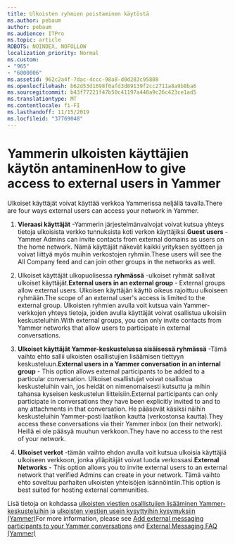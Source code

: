 ```yaml
---
title: Ulkoisten ryhmien poistaminen käytöstä
ms.author: pebaum
author: pebaum
ms.audience: ITPro
ms.topic: article
ROBOTS: NOINDEX, NOFOLLOW
localization_priority: Normal
ms.custom:
- "965"
- "6000006"
ms.assetid: 962c2a4f-7dac-4ccc-98a8-d0d283c95808
ms.openlocfilehash: b62d53d1698f0afd3d89139f2cc2711a8a9b8ba6
ms.sourcegitcommit: b43f77221f47b50c41197a448a9c26c423ce1ad5
ms.translationtype: MT
ms.contentlocale: fi-FI
ms.lasthandoff: 11/15/2019
ms.locfileid: "37769048"
---
```

# <a name="how-to-give-access-to-external-users-in-yammer"></a><span data-ttu-id="3fa6c-102">Yammerin ulkoisten käyttäjien käytön antaminen</span><span class="sxs-lookup"><span data-stu-id="3fa6c-102">How to give access to external users in Yammer</span></span>

<span data-ttu-id="3fa6c-103">Ulkoiset käyttäjät voivat käyttää verkkoa Yammerissa neljällä tavalla.</span><span class="sxs-lookup"><span data-stu-id="3fa6c-103">There are four ways external users can access your network in Yammer.</span></span>
  
1. <span data-ttu-id="3fa6c-104">**Vieraasi käyttäjät** -Yammerin järjestelmänvalvojat voivat kutsua yhteys tietoja ulkoisista verkko tunnuksista koti verkon käyttäjiksi.</span><span class="sxs-lookup"><span data-stu-id="3fa6c-104">**Guest users** - Yammer Admins can invite contacts from external domains as users on the home network.</span></span> <span data-ttu-id="3fa6c-105">Nämä käyttäjät näkevät kaikki yrityksen syötteen ja voivat liittyä myös muihin verkostojen ryhmiin.</span><span class="sxs-lookup"><span data-stu-id="3fa6c-105">These users will see the All Company feed and can join other groups in the networks as well.</span></span>

2. <span data-ttu-id="3fa6c-106">Ulkoiset käyttäjät ulkopuolisessa **ryhmässä** -ulkoiset ryhmät sallivat ulkoiset käyttäjät.</span><span class="sxs-lookup"><span data-stu-id="3fa6c-106">**External users in an external group** - External groups allow external users.</span></span> <span data-ttu-id="3fa6c-107">Ulkoisen käyttäjän käyttö oikeus rajoittuu ulkoiseen ryhmään.</span><span class="sxs-lookup"><span data-stu-id="3fa6c-107">The scope of an external user's access is limited to the external group.</span></span> <span data-ttu-id="3fa6c-108">Ulkoisten ryhmien avulla voit kutsua vain Yammer-verkkojen yhteys tietoja, joiden avulla käyttäjät voivat osallistua ulkoisiin keskusteluihin.</span><span class="sxs-lookup"><span data-stu-id="3fa6c-108">With external groups, you can only invite contacts from Yammer networks that allow users to participate in external conversations.</span></span>

3. <span data-ttu-id="3fa6c-109">**Ulkoiset käyttäjät Yammer-keskustelussa sisäisessä ryhmässä** -Tämä vaihto ehto sallii ulkoisten osallistujien lisäämisen tiettyyn keskusteluun.</span><span class="sxs-lookup"><span data-stu-id="3fa6c-109">**External users in a Yammer conversation in an internal group** - This option allows external participants to be added to a particular conversation.</span></span> <span data-ttu-id="3fa6c-110">Ulkoiset osallistujat voivat osallistua keskusteluihin vain, jos heidät on nimenomaisesti kutsuttu ja mihin tahansa kyseisen keskustelun liitteisiin.</span><span class="sxs-lookup"><span data-stu-id="3fa6c-110">External participants can only participate in conversations they have been explicitly invited to and to any attachments in that conversation.</span></span> <span data-ttu-id="3fa6c-111">He pääsevät käsiksi näihin keskusteluihin Yammer-posti laatikon kautta (verkostonsa kautta).</span><span class="sxs-lookup"><span data-stu-id="3fa6c-111">They access these conversations via their Yammer inbox (on their network).</span></span> <span data-ttu-id="3fa6c-112">Heillä ei ole pääsyä muuhun verkkoon.</span><span class="sxs-lookup"><span data-stu-id="3fa6c-112">They have no access to the rest of your network.</span></span>

4. <span data-ttu-id="3fa6c-113">**Ulkoiset verkot** -tämän vaihto ehdon avulla voit kutsua ulkoisia käyttäjiä ulkoiseen verkkoon, jonka ylläpitäjät voivat luoda verkossasi.</span><span class="sxs-lookup"><span data-stu-id="3fa6c-113">**External Networks** - This option allows you to invite external users to an external network that verified Admins can create in your network.</span></span> <span data-ttu-id="3fa6c-114">Tämä vaihto ehto soveltuu parhaiten ulkoisten yhteisöjen isännöintiin.</span><span class="sxs-lookup"><span data-stu-id="3fa6c-114">This option is best suited for hosting external communities.</span></span>

<span data-ttu-id="3fa6c-115">Lisä tietoja on kohdassa [ulkoisten viestien osallistujien lisääminen Yammer-keskusteluihin](https://docs.microsoft.com/yammer/work-with-external-users/add-external-participants) ja [ulkoisten viestien usein kysyttyihin kysymyksiin (Yammer)](https://docs.microsoft.com/yammer/work-with-external-users/external-messaging-faq)</span><span class="sxs-lookup"><span data-stu-id="3fa6c-115">For more information, please see [Add external messaging participants to your Yammer conversations](https://docs.microsoft.com/yammer/work-with-external-users/add-external-participants) and [External Messaging FAQ (Yammer)](https://docs.microsoft.com/yammer/work-with-external-users/external-messaging-faq)</span></span>
  